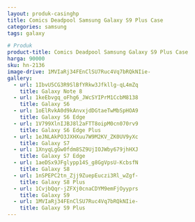 ```yaml
---
layout: produk-casinghp
title: Comics Deadpool Samsung Galaxy S9 Plus Case
categories: samsung
tags: galaxy

# Produk
product-title: Comics Deadpool Samsung Galaxy S9 Plus Case
harga: 90000
sku: hn-2136
image-drive: 1MVIaRj34FEnClSU7Ruc4Vq7bRQkNIie-
gallery:
  - url: 1IbvU5CG3R9SlBfYRkw3Jfkllg-qL4mZq
    title: Galaxy Note 8
  - url: 1keEbvgq_oFhg6_JWcSYIPrM1CcbM8138
    title: Galaxy S6
  - url: 1oElRvkA0d9kAnvxjdDGtaeTwMbSpHOA9
    title: Galaxy S6 Edge
  - url: 1V799XlnIJBJ8l2aFTT8oipM0cn070rv9
    title: Galaxy S6 Edge Plus
  - url: 1eJNLAkPO3JXHXuu7W9M2KV_ZK0UV9yXc
    title: Galaxy S7
  - url: 1XnyqLgGw0fdm8SZ9UjIOJWby679jhHXJ
    title: Galaxy S7 Edge
  - url: 1aeDSx9JFglypp14S_g8GgVpsU-KcbsfN
    title: Galaxy S8
  - url: 1nSPEPC2tn_Zjj9ZuepEuczi3Rl_wZgf-
    title: Galaxy S8 Plus
  - url: 1CvjbQqr-jZFXj0cnaCDYM9emFjOyyprs
    title: Galaxy S9
  - url: 1MVIaRj34FEnClSU7Ruc4Vq7bRQkNIie-
    title: Galaxy S9 Plus
---
```

